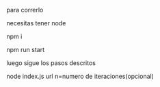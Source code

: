 para correrlo 

necesitas tener node 

npm i

npm run start

luego sigue los pasos descritos


node index.js url  n=numero de iteraciones(opcional)